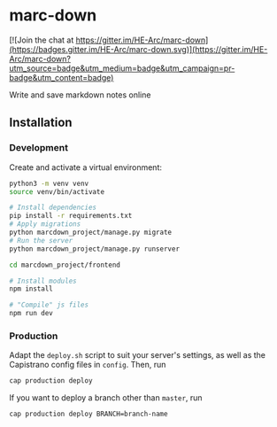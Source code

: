 # marc-down

[![Join the chat at https://gitter.im/HE-Arc/marc-down](https://badges.gitter.im/HE-Arc/marc-down.svg)](https://gitter.im/HE-Arc/marc-down?utm_source=badge&utm_medium=badge&utm_campaign=pr-badge&utm_content=badge)

Write and save markdown notes online

## Installation

### Development

Create and activate a virtual environment:

```bash
python3 -m venv venv
source venv/bin/activate
```

```bash
# Install dependencies
pip install -r requirements.txt
# Apply migrations
python marcdown_project/manage.py migrate
# Run the server
python marcdown_project/manage.py runserver
```

```bash
cd marcdown_project/frontend

# Install modules
npm install

# "Compile" js files
npm run dev
```

### Production

Adapt the `deploy.sh` script to suit your server's settings, as well as the Capistrano config files in `config`. Then, run

```bash
cap production deploy
```

If you want to deploy a branch other than `master`, run

```bash
cap production deploy BRANCH=branch-name
```

